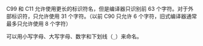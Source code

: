 C99 和 C11 允许使用更长的标识符名，但是编译器只识别前 63 个字符。对于外部标识符，只允许使用 31 个字符。（以前 C90 只允许 6 个字符，旧式编译器通常最多只允许使用 8 个字符）

可以用小写字母、大写字母、数字和下划线（`_`）来命名。